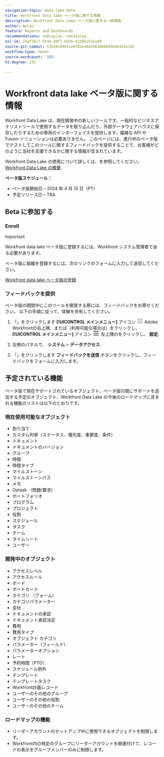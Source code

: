 ```yaml
---
navigation-topic: data-lake-beta
title: Workfront data lake ベータ版に関する情報
description: Workfront Data Lake ベータ版に関する一般情報
author: Nolan
feature: Reports and Dashboards
recommendations: noDisplay, noCatalog
exl-id: 2daf7617-5b3e-49f7-b93b-4210b1b2ea49
source-git-commit: 535e9c8481ce0781ee0d35636bb6d56de4d1e102
workflow-type: tm+mt
source-wordcount: '385'
ht-degree: 13%

---
```


# Workfront data lake ベータ版に関する情報

Workfront Data Lake は、現在開発中の新しいツールです。一般的なビジネスアナリストツールで使用するデータを取り込んだり、外部データウェアハウスに保存したりするための専用のインターフェイスを提供します。複雑な API や Fusion ソリューションは必要ありません。 このページには、進行中のベータ版でテストしてこのツールに関するフィードバックを提供することで、お客様がどのように当社を支援できるかに関する情報が含まれています。

Workfront Data Lake の使用について詳しくは、を参照してください。 [Workfront Data Lake の概要](/help/quicksilver/reports-and-dashboards/data-lake/data-lake-overview.md).

**ベータ版スケジュール：**

* ベータ版開始日 – 2024 年 4 月 15 日（PT）
* 予定リリース日 – TBA

## Beta に参加する

### Enroll

>[!IMPORTANT]
>
>Workfront data lake ベータ版に登録するには、Workfront システム管理者である必要があります。

ベータ版に組織を登録するには、次のリンクのフォームに入力して送信してください。

[Workfront data lake ベータ版の登録](https://adobe.ly/workfrontdatalake)

### フィードバックを提供

ベータ版の期間中にこのツールを開発する際には、フィードバックをお寄せください。 以下の手順に従って、体験を共有してください。

1. 「」をクリックします **[!UICONTROL メインメニュー]** アイコン ![メインメニュー](/help/_includes/assets/main-menu-icon.png) Adobe Workfrontの右上隅、または（利用可能な場合は）をクリックし、 **[!UICONTROL メインメニュー]** アイコン ![メインメニュー](/help/_includes/assets/main-menu-icon-left-nav.png) 左上隅のをクリックし、 **設定**.

1. 左側のパネルで、 **システム** > **データアクセス**.

1. 「」をクリックします **フィードバックを送信** ボタンをクリックし、フィードバックをフォームに入力します。

## 予定されている機能

ベータ版で現在サポートされているオブジェクト、ベータ版の間にサポートを追加する予定のオブジェクト、Workfront Data Lake の今後のロードマップに含まれる機能のリストは以下のとおりです。

### 現在使用可能なオブジェクト

* 割り当て
* カスタム列挙（ステータス、優先度、重要度、条件）
* ドキュメント
* ドキュメントのバージョン
* グループ
* 時間
* 時間タイプ
* マイルストーン
* マイルストーンパス
* メモ
* Optask （問題/要求）
* ポートフォリオ
* プログラム
* プロジェクト
* 役割
* スケジュール
* タスク
* チーム
* タイムシート
* ユーザー

### 開発中のオブジェクト

* アクセスレベル
* アクセスルール
* ボード
* ボードカード
* カテゴリ （フォーム）
* カテゴリパラメーター
* 会社
* ドキュメントの承認
* ドキュメント承認決定
* 費用
* 費用タイプ
* オブジェクト カテゴリ
* パラメーター（フィールド）
* パラメーターオプション
* レート
* 予約時間（PTO）
* スケジュール例外
* テンプレート
* テンプレートタスク
* Workfront計画レコード
* ユーザーのその他のグループ
* ユーザーのその他の役割
* ユーザーのその他のチーム

### ロードマップの機能

* リーダーアカウントのセットアップ中に使用できるオブジェクトを制限します。
* Workfront内の特定のグループにリーダーアカウントを関連付けて、レコードの表示をグループメンバーのみに制限します。
